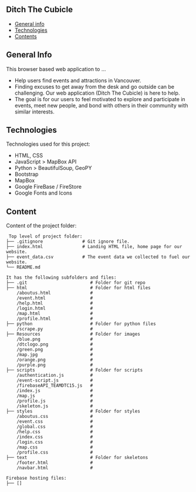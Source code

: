 ## Ditch The Cubicle

* [General info](#general-info)
* [Technologies](#technologies)
* [Contents](#content)

## General Info

This browser based web application to ...

* Help users find events and attractions in Vancouver.
* Finding excuses to get away from the desk and go outside can be challenging. Our web application (Ditch The Cubicle) is here to help.
* The goal is for our users to feel motivated to explore and participate in events, meet new people, and bond with others in their community with similar interests.

## Technologies

Technologies used for this project:

* HTML, CSS
* JavaScript > MapBox API
* Python > BeautifulSoup, GeoPY
* Bootstrap
* MapBox
* Google FireBase / FireStore
* Google Fonts and Icons

## Content

Content of the project folder:

```
 Top level of project folder:
├── .gitignore               # Git ignore file.
├── index.html               # Landing HTML file, home page for our website.
├── event_data.csv           # The event data we collected to fuel our website.
└── README.md

It has the following subfolders and files:
├── .git                        # Folder for git repo
├── html                        # Folder for html files
    /aboutus.html               #
    /event.html                 #
    /help.html                  #
    /login.html                 #
    /map.html                   #
    /profile.html               #
├── python                      # Folder for python files
    /scrape.py                  # 
├── Resources                   # Folder for images
    /blue.png                   #
    /dtclogo.png                #
    /green.png                  #
    /map.jpg                    #
    /orange.png                 #
    /purple.png                 #
├── scripts                     # Folder for scripts
    /authentication.js          #
    /event-script.js            #
    /firebaseAPI_TEAMDTC15.js   # 
    /index.js                   #
    /map.js                     #
    /profile.js                 #
    /skeleton.js                #
├── styles                      # Folder for styles
    /aboutus.css                #
    /event.css                  #
    /global.css                 #
    /help.css                   #
    /index.css                  #
    /login.css                  #
    /map.css                    #
    /profile.css                #
├── text                        # Folder for skeletons
    /footer.html                #
    /navbar.html                #

Firebase hosting files:
├── []
```
